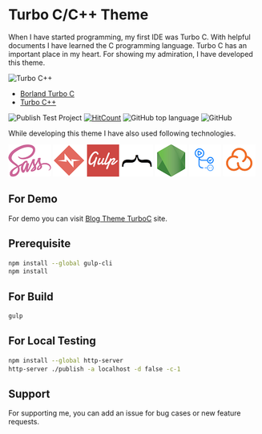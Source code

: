 # Turbo C/C++ Theme

When I have started programming, my first IDE was Turbo C. With helpful documents I have learned the C programming language. Turbo C has an important place in my heart. For showing my admiration, I have developed this theme.

![Turbo C++](https://upload.wikimedia.org/wikipedia/commons/1/16/Turbo_CPP_Compiler.jpg)

- [Borland Turbo C](https://en.wikipedia.org/wiki/Borland_Turbo_C)
- [Turbo C++](https://en.wikipedia.org/wiki/Turbo_C%2B%2B)

![Publish Test Project](https://github.com/fatihtatoglu/blog-theme-turboc/actions/workflows/npm-gulp.yml/badge.svg
) [![HitCount](https://hits.dwyl.com/fatihtatoglu/blog-theme-turboc.svg?style=flat&show=unique)](http://hits.dwyl.com/fatihtatoglu/blog-theme-turboc) ![GitHub top language](https://img.shields.io/github/languages/top/fatihtatoglu/blog-theme-turboc) ![GitHub](https://img.shields.io/github/license/fatihtatoglu/blog-theme-turboc)

While developing this theme I have also used following technologies.

![SASS](docs/sass.png "SASS") ![normalize.css](docs/normalize.png "normalize.css") ![Gulp](docs/gulp.png "Gulp") ![mustache](docs/mustache.png "mustache") ![NodeJS](docs/nodejs.png "NodeJS") ![GitHub Actions](docs/actions.png "GitHub Actions") ![SonarCloud](docs/sonarcloud.png "SonarCloud")

## For Demo

For demo you can visit [Blog Theme TurboC](https://fatihtatoglu.github.io/blog-theme-turboc/) site.

## Prerequisite

```bash
npm install --global gulp-cli
npm install
```

## For Build

```bash
gulp
```

## For Local Testing

```bash
npm install --global http-server
http-server ./publish -a localhost -d false -c-1
```

## Support

For supporting me, you can add an issue for bug cases or new feature requests.
